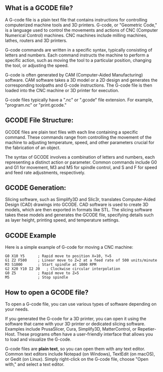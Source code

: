 ## What is a GCODE file?

A G-code file is a plain text file that contains instructions for controlling computerized machine tools and 3D printers. G-code, or "Geometric Code," is a language used to control the movements and actions of CNC (Computer Numerical Control) machines. CNC machines include milling machines, lathes, routers and 3D printers.

G-code commands are written in a specific syntax, typically consisting of letters and numbers. Each command instructs the machine to perform a specific action, such as moving the tool to a particular position, changing the tool, or adjusting the speed.

G-code is often generated by CAM (Computer-Aided Manufacturing) software. CAM software takes a 3D model or a 2D design and generates the corresponding toolpaths and G-code instructions. The G-code file is then loaded into the CNC machine or 3D printer for execution.

G-code files typically have a ".nc" or ".gcode" file extension. For example, "program.nc" or "print.gcode."

## GCODE File Structure:

GCODE files are plain text files with each line containing a specific command. These commands range from controlling the movement of the machine to adjusting temperature, speed, and other parameters crucial for the fabrication of an object.

The syntax of GCODE involves a combination of letters and numbers, each representing a distinct action or parameter. Common commands include G0 and G1 for movement, M3 and M5 for spindle control, and S and F for speed and feed rate adjustments, respectively.

## GCODE Generation:

Slicing software, such as Simplify3D and Slic3r, translates Computer-Aided Design (CAD) drawings into GCODE. CAD software is used to create 3D models, which are then exported in formats like STL. The slicing software takes these models and generates the GCODE file, specifying details such as layer height, printing speed, and temperature settings.

## GCODE Example

Here is a simple example of G-code for moving a CNC machine:

```
G0 X10 Y5      ; Rapid move to position X=10, Y=5
G1 Z2 F500     ; Linear move to Z=2 at a feed rate of 500 units/minute
M3 S1000       ; Start spindle at 1000 RPM
G2 X20 Y10 I2 J0   ; Clockwise circular interpolation
G0 Z5          ; Rapid move to Z=5
M5             ; Stop spindle
```

## How to open a GCODE file?

To open a G-code file, you can use various types of software depending on your needs. 

If you generated the G-code for a 3D printer, you can open it using the software that came with your 3D printer or dedicated slicing software. Examples include PrusaSlicer, Cura, Simplify3D, MatterControl, or Repetier-Host. These programs often have a user-friendly interface that allows you to load and visualize the G-code.

G-code files are **plain text**, so you can open them with any text editor. Common text editors include Notepad (on Windows), TextEdit (on macOS), or Gedit (on Linux). Simply right-click on the G-code file, choose "Open with," and select a text editor.

